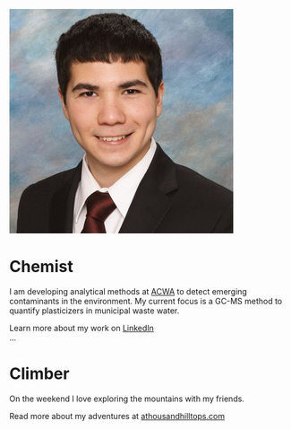 ![Matthew Saowapon](assets/head_shot.jpg#f-right)
# Chemist
I am developing analytical methods at [ACWA](https://www.ucalgary.ca/acwa/) to detect emerging contaminants in the environment. My current focus is a GC-MS method to quantify plasticizers in municipal waste water.

Learn more about my work on [LinkedIn](https://www.linkedin.com/in/mtsaowapon/)
<br class="clear">
...

# Climber
On the weekend I love exploring the mountains with my friends.

Read more about my adventures at [athousandhilltops.com](https://athousandhilltops.com/)
